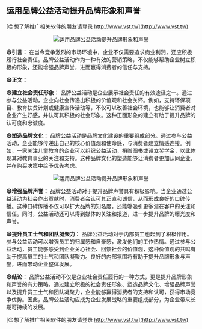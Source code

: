## **运用品牌公益活动提升品牌形象和声誉**

[😍想了解推广相关软件的朋友请登录 http://www.vst.tw](http://www.vst.tw)

 <center><img src="https://vst.tw/MP4/tuiguang/png/3.png" alt="运用品牌公益活动提升品牌形象和声誉"></center>

**😄引言：**
在当今竞争激烈的市场环境中，企业不仅需要追求商业利润，还应积极履行社会责任。品牌公益活动作为一种有效的营销策略，不仅能够帮助企业树立积极的形象，还能增强品牌声誉，进而赢得消费者的信任与支持。

**😄正文：**

**😄建立社会责任形象：**
品牌公益活动是企业展示社会责任的有效途径之一。通过参与公益活动，企业向社会传递出积极的价值观和社会关怀。例如，支持环保项目、教育扶贫计划或健康宣传活动等，不仅可以改善社会环境，也能够让消费者对企业产生好感，并认可其积极的社会形象。这种正面形象的建立有助于提升品牌的认可度和忠诚度。

**😄塑造品牌文化：**
品牌公益活动是品牌文化建设的重要组成部分。通过参与公益活动，企业能够传递出自己的核心价值观和使命感，与消费者建立情感连接。例如，一家关注儿童教育的企业可以组织公益活动，捐赠图书或设立奖学金，以此体现其对教育事业的关注和支持。这种品牌文化的塑造能够让消费者更加认同企业，并在购买决策中给予优先考虑。

 <center><img src="https://vst.tw/MP4/tuiguang/png/5.png" alt="运用品牌公益活动提升品牌形象和声誉"></center>

**😄增强品牌声誉：**
品牌公益活动对于提升品牌声誉具有积极影响。当企业通过公益活动为社会作出贡献时，消费者会认可其正直和诚信，从而形成良好的口碑传播。这种口碑传播不仅可以扩大品牌的知名度，还能够吸引更多潜在客户的关注和信任。同时，公益活动还可以得到媒体的关注和报道，进一步提升品牌的曝光度和声誉。

**😄提升员工士气和团队凝聚力：**
品牌公益活动对于内部员工也起到了积极作用。参与公益活动可以增强员工的归属感和自豪感，激发他们的工作热情。通过参与公益活动，员工能够感受到企业关心社会、回馈社会的价值观，这种价值观的共鸣有助于提高员工的士气和团队凝聚力。良好的内部氛围将有助于提升品牌形象与声誉，进而带动企业整体发展。

**😄结论：**
品牌公益活动不仅是企业社会责任履行的一种方式，更是提升品牌形象和声誉的有力策略。通过建立积极的社会责任形象、塑造品牌文化、增强品牌声誉以及提升员工士气和团队凝聚力，企业能够赢得消费者的支持和认可，获得市场竞争优势。因此，品牌公益活动应成为企业发展战略的重要组成部分，为企业带来长期可持续的发展。

[😍想了解推广相关软件的朋友请登录 http://www.vst.tw](http://www.vst.tw)



